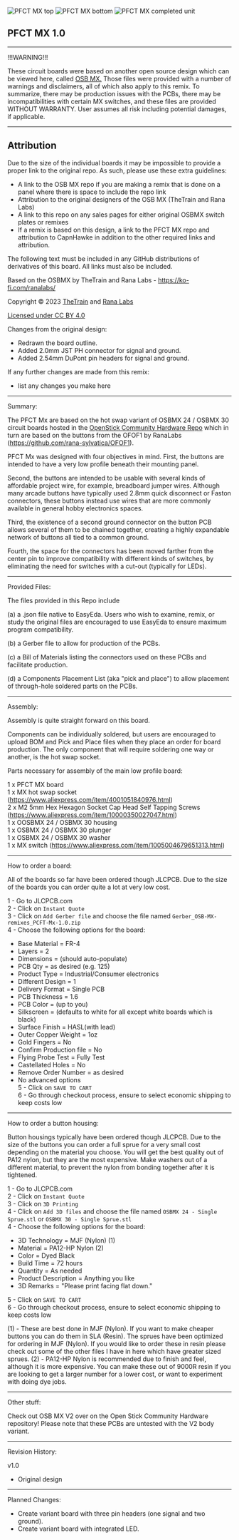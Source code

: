 ![PFCT MX top](https://github.com/CapnHawke/Game-Controller-Parts/tree/main/Button%20mods/Images/PFCT%20MX%20top.png)
![PFCT MX bottom](https://github.com/CapnHawke/Game-Controller-Parts/tree/main/Button%20mods/Images/PFCT%20MX%20bottom.png)
![PFCT MX completed unit](https://github.com/CapnHawke/Game-Controller-Parts/tree/main/Button%20mods/Images/completed%20unit.jpg)

## PFCT MX 1.0
---


!!!WARNING!!!

These circuit boards were based on another open source design which can be viewed here, called [OSB MX.](https://github.com/OpenStickCommunity/Hardware/blob/main/3D%20Prints/OSBMX%20v2/Legacy%20-%20OSBMX%20v1/README.md) Those files were provided with a number of warnings and disclaimers, all of which also apply to this remix. To summarize, there may be production issues with the PCBs, there may be incompatibilities with certain MX switches, and these files are provided WITHOUT WARRANTY. User assumes all risk including potential damages, if applicable.

---

## Attribution

Due to the size of the individual boards it may be impossible to provide a proper link to the original repo.  As such, please use these extra guidelines:

- A link to the OSB MX repo if you are making a remix that is done on a panel where there is space to include the repo link
- Attribution to the original designers of the OSB MX (TheTrain and Rana Labs)
- A link to this repo on any sales pages for either original OSBMX switch plates or remixes
- If a remix is based on this design, a link to the PFCT MX repo and attribution to CapnHawke in addition to the other required links and attribution.

The following text must be included in any GitHub distributions of derivatives of this board. All links must also be included.

Based on the OSBMX by TheTrain and Rana Labs - https://ko-fi.com/ranalabs/

Copyright © 2023 [TheTrain](https://github.com/TheTrainGoes) and [Rana Labs](https://ko-fi.com/ranalabs/)

[Licensed under CC BY 4.0](https://creativecommons.org/licenses/by/4.0/)

Changes from the original design:
  - Redrawn the board outline. 
  - Added 2.0mm JST PH connector for signal and ground.
  - Added 2.54mm DuPont pin headers for signal and ground.

If any further changes are made from this remix:
  - list any changes you make here

---

Summary:

The PFCT Mx are based on the hot swap variant of OSBMX 24 / OSBMX 30 circuit boards hosted in the [OpenStick Community Hardware Repo](https://github.com/OpenStickCommunity/Hardware/blob/main/) which in turn are based on the buttons from the OFOF1 by RanaLabs (https://github.com/rana-sylvatica/OFOF1).

PFCT Mx was designed with four objectives in mind. First, the buttons are intended to have a very low profile beneath their mounting panel. 

Second, the buttons are intended to be usable with several kinds of affordable project wire, for example, breadboard jumper wires. Although many arcade buttons have typically used 2.8mm quick disconnect or Faston connectors, these buttons instead use wires that are more commonly available in general hobby electronics spaces. 

Third, the existence of a second ground connector on the button PCB allows several of them to be chained together, creating a highly expandable network of buttons all tied to a common ground. 

Fourth, the space for the connectors has been moved farther from the center pin to improve compatibility with different kinds of switches, by eliminating the need for switches with a cut-out (typically for LEDs).

---

Provided Files: 

The files provided in this Repo include 

(a) a .json file native to EasyEda. Users who wish to examine, remix, or study the original files are encouraged to use EasyEda to ensure maximum program compatibility. 

(b) a Gerber file to allow for production of the PCBs.

(c) a Bill of Materials listing the connectors used on these PCBs and facilitate production.

(d) a Components Placement List (aka "pick and place") to allow placement of through-hole soldered parts on the PCBs.

--- 

Assembly:

Assembly is quite straight forward on this board.  

Components can be individually soldered, but users are encouraged to upload BOM and Pick and Place files when they place an order for board production. The only component that will require soldering one way or another, is the hot swap socket. 

Parts necessary for assembly of the main low profile board:

1 x PFCT MX board<br/>
1 x MX hot swap socket (https://www.aliexpress.com/item/4001051840976.html)<br/>
2 x M2 5mm Hex Hexagon Socket Cap Head Self Tapping Screws (https://www.aliexpress.com/item/10000350027047.html)<br/>
1 x OOSBMX 24 / OSBMX 30 housing<br/>
1 x OSBMX 24 / OSBMX 30 plunger<br/>
1 x OSBMX 24 / OSBMX 30 washer<br/>
1 x MX switch (https://www.aliexpress.com/item/1005004679651313.html)<br/>

---

How to order a board:

All of the boards so far have been ordered though JLCPCB.  Due to the size of the boards you can order quite a lot at very low cost.  

1 - Go to JLCPCB.com<br/>
2 - Click on `Instant Quote`<br/>
3 - Click on `Add Gerber file` and choose the file named `Gerber_OSB-MX-remixes_PCFT-Mx-1.0.zip`<br/>
4 - Choose the following options for the board:<br/>
- Base Material = FR-4<br/>
- Layers = 2<br/>
- Dimensions = (should auto-populate)<br/>
- PCB Qty = as desired (e.g. 125) <br/>
- Product Type = Industrial/Consumer electronics<br/>
- Different Design = 1<br/>
- Delivery Format = Single PCB<br/>
- PCB Thickness = 1.6<br/>
- PCB Color = (up to you)<br/>
- Silkscreen = (defaults to white for all except white boards which is black)<br/>
- Surface Finish = HASL(with lead)<br/>
- Outer Copper Weight = 1oz<br/>
- Gold Fingers = No<br/>
- Confirm Production file = No<br/>
- Flying Probe Test = Fully Test<br/>
-  Castellated Holes = No<br/>
- Remove Order Number = as desired<br/>
- No advanced options<br/>
5 - Click on `SAVE TO CART`<br/>
6 - Go through checkout process, ensure to select economic shipping to keep costs low


---

How to order a button housing:

Button housings typically have been ordered though JLCPCB.  Due to the size of the buttons you can order a full sprue for a very small cost depending on the material you choose.  You will get the best quality out of PA12 nylon, but they are the most expensive.  Make washers out of a different material, to prevent the nylon from bonding together after it is tightened.

1 - Go to JLCPCB.com<br/>
2 - Click on `Instant Quote`<br/>
3 - Click on `3D Printing` <br/>
4 - Click on `Add 3D files` and choose the file named `OSBMX 24 - Single Sprue.stl` or `OSBMX 30 - Single Sprue.stl`<br/>
4 - Choose the following options for the board:<br/>
- 3D Technology = MJF (Nylon) (1)<br/>
- Material = PA12-HP Nylon (2)<br/>
- Color = Dyed Black<br/>
- Build Time = 72 hours<br/>
- Quantity = As needed<br/>
- Product Description = Anything you like<br/>
- 3D Remarks = "Please print facing flat down."<br/>

5 - Click on `SAVE TO CART`<br/>
6 - Go through checkout process, ensure to select economic shipping to keep costs low

(1) - These are best done in MJF (Nylon).  If you want to make cheaper buttons you can do them in SLA (Resin).  The sprues have been optimized for ordering in MJF (Nylon).  If you would like to order these in resin please check out some of the other files I have in here which have greater sized sprues.
(2) - PA12-HP Nylon is recommended due to finish and feel, although it is more expensive.  You can make these out of 9000R resin if you are looking to get a larger number for a lower cost, or want to experiment with doing dye jobs.
     
---

Other stuff:

Check out OSB MX V2 over on the Open Stick Community Hardware repository! Please note that these PCBs are untested with the V2 body variant. 

---

Revision History:

v1.0
- Original design

--- 

Planned Changes:

- Create variant board with three pin headers (one signal and two ground).
- Create variant board with integrated LED.

